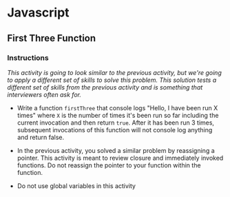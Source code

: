 # Javascript

## First Three Function

### Instructions

_This activity is going to look similar to the previous activity, but we're going to apply a different set of skills to solve this problem. This solution tests a different set of skills from the previous activity and is something that interviewers often ask for._

* Write a function `firstThree` that console logs "Hello, I have been run X times" where `X` is the number of times it's been run so far including the current invocation and then return `true`. After it has been run 3 times, subsequent invocations of this function will not console log anything and return false.

* In the previous activity, you solved a similar problem by reassigning a pointer. This activity is meant to review closure and immediately invoked functions. Do not reassign the pointer to your function within the function.

* Do not use global variables in this activity